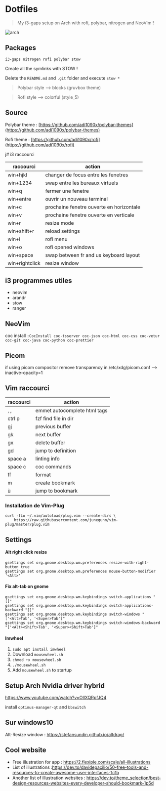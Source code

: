 # Dotfiles

> My i3-gaps setup on Arch with rofi, polybar, nitrogen and NeoVim !

![arch](https://user-images.githubusercontent.com/25727549/119369789-dc3c3300-bcb4-11eb-8cf9-88492803768a.png)

## Packages

```
i3-gaps nitrogen rofi polybar stow
```

Create all the symlinks with STOW !

Delete the `README.md` and `.git` folder and execute `stow *`

> Polybar style --> blocks (gruvbox theme)

> Rofi style --> colorful (style_5)

## Source

Polybar theme : [https://github.com/adi1090x/polybar-themes](https://github.com/adi1090x/polybar-themes)

Rofi theme : [https://github.com/adi1090x/rofi](https://github.com/adi1090x/rofi)

j# i3 raccourci

| raccourci      | action                                   |
| -------------- | ---------------------------------------- |
| win+hjkl       | changer de focus entre les fenetres      |
| win+1234       | swap entre les bureaux virtuels          |
| win+q          | fermer une fenetre                       |
| win+entre      | ouvrir un nouveau terminal               |
| win+c          | prochaine fenetre ouverte en horizontale |
| win+v          | prochaine fenetre ouverte en verticale   |
| win+r          | resize mode                              |
| win+shift+r    | reload settings                          |
| win+i          | rofi menu                                |
| win+o          | rofi opened windows                      |
| win+space      | swap between fr and us keyboard layout   |
| win+rightclick | resize window                            |

## i3 programmes utiles

- neovim
- arandr
- stow
- ranger

## NeoVim

coc install
`:CocInstall coc-tsserver coc-json coc-html coc-css coc-vetur coc-git coc-java coc-python coc-prettier`

## Picom

if using picom compositor remove transparency in /etc/xdg/picom.conf --> inactive-opacity=1

## Vim raccourci

| raccourci | action                       |
| --------- | ---------------------------- |
| , ,       | emmet autocomplete html tags |
| ctrl p    | fzf find file in dir         |
| gj        | previous buffer              |
| gk        | next buffer                  |
| gx        | delete buffer                |
| gd        | jump to definition           |
| space a   | linting info                 |
| space c   | coc commands                 |
| ff        | format                       |
| m         | create bookmark              |
| ù         | jump to bookmark             |

### Installation de Vim-Plug

```
curl -fLo ~/.vim/autoload/plug.vim --create-dirs \
    https://raw.githubusercontent.com/junegunn/vim-plug/master/plug.vim
```

## Settings

#### Alt right click resize

```
gsettings set org.gnome.desktop.wm.preferences resize-with-right-button true
gsettings set org.gnome.desktop.wm.preferences mouse-button-modifier '<Alt>'
```

#### Fix alt-tab on gnome

```
gsettings set org.gnome.desktop.wm.keybindings switch-applications "[]"
gsettings set org.gnome.desktop.wm.keybindings switch-applications-backward "[]"
gsettings set org.gnome.desktop.wm.keybindings switch-windows "['<Alt>Tab', '<Super>Tab']"
gsettings set org.gnome.desktop.wm.keybindings switch-windows-backward "['<Alt><Shift>Tab', '<Super><Shift>Tab']"
```

#### Imwheel

1. `sudo apt install imwheel`
2. Download `mousewheel.sh`
3. `chmod +x mousewheel.sh`
4. `./mousewheel.sh`
5. Add `mousewheel.sh` to startup

## Setup Arch Nvidia driver hybrid

https://www.youtube.com/watch?v=OlIXQRpfJQ4

install `optimus-manager-qt` and `bbswitch`

## Sur windows10

Alt-Resize window : https://stefansundin.github.io/altdrag/

## Cool website

- Free illustration for app : https://2.flexiple.com/scale/all-illustrations
- List of illustrations :https://dev.to/davidepacilio/50-free-tools-and-resources-to-create-awesome-user-interfaces-1c1b
- Another list of illustration websites : https://dev.to/theme_selection/best-design-resources-websites-every-developer-should-bookmark-1p5d
